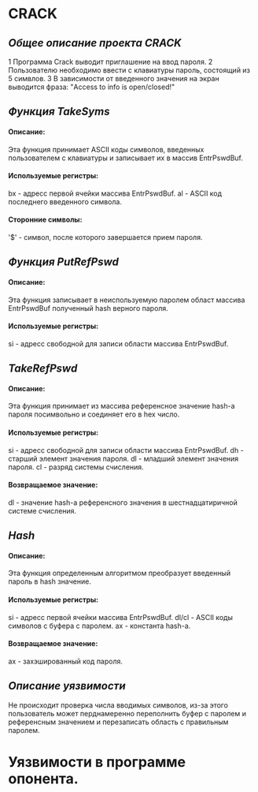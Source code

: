 # CRACK
## _Общее описание проекта CRACK_
1  Программа Crack выводит приглашение на ввод пароля.
2  Пользователю необходимо ввести с клавиатуры пароль, состоящий из 5 симвлов.
3 В зависимости от введенного значения на экран выводится фраза: "Access to info is open/closed!"
[](RD1.jpg)


## _Функция TakeSyms_

#### Описание:
Эта функция принимает ASCII коды символов, введенных пользователем с клавиатуры и записывает их в массив EntrPswdBuf.

#### Используемые регистры:
bx - адресс первой ячейки массива EntrPswdBuf.
al - ASCII код последнего введенного символа.

#### Сторонние символы:
 '$' - символ, после которого завершается прием пароля.

## _Функция PutRefPswd_

#### Описание:
Эта функция записывает в неиспользуемую паролем област массива EntrPswdBuf полученный hash верного пароля.

#### Используемые регистры:
si - адресс свободной для записи области массива EntrPswdBuf.

## _TakeRefPswd_

#### Описание:
Эта функция принимает из массива референсное значение hash-а пароля посимвольно и соединяет его в hex число.

#### Используемые регистры:
si - адресс свободной для записи области массива EntrPswdBuf.
dh - старший элемент значения пароля.
dl - младший элемент значения пароля.
cl - разряд системы счисления.

#### Возвращаемое значение:
dl - значение hash-а референсного значения в шестнадцатиричной системе счисления.

## _Hash_

#### Описание:
Эта функция определенным алгоритмом преобразует введенный пароль в hash значение.

#### Используемые регистры:
si - адресс первой ячейки массива EntrPswdBuf.
dl/cl - ASCII коды символов с буфера с паролем.
ax - константа hash-а.

#### Возвращаемое значение:
ax - захэшированный код пароля.

## _Описание уязвимости_

Не происходит проверка числа вводимых символов, из-за этого пользователь может перднамеренно переполнить буфер с паролем и референсным значением и перезаписать область с правильным паролем.

# Уязвимости в программе опонента.













